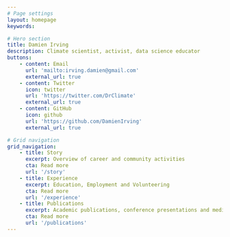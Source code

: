 ```yaml
---
# Page settings
layout: homepage
keywords:

# Hero section
title: Damien Irving
description: Climate scientist, activist, data science educator
buttons:
    - content: Email
      url: 'mailto:irving.damien@gmail.com'
      external_url: true
    - content: Twitter
      icon: twitter
      url: 'https://twitter.com/DrClimate'
      external_url: true
    - content: GitHub 
      icon: github
      url: 'https://github.com/DamienIrving'
      external_url: true

# Grid navigation
grid_navigation:
    - title: Story
      excerpt: Overview of career and community activities
      cta: Read more
      url: '/story'
    - title: Experience
      excerpt: Education, Employment and Volunteering
      cta: Read more
      url: '/experience'
    - title: Publications
      excerpt: Academic publications, conference presentations and media
      cta: Read more
      url: '/publications'
---
```

